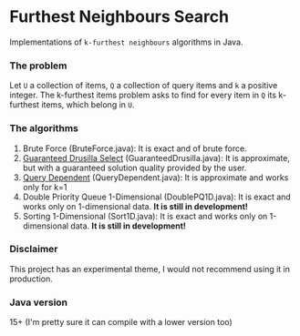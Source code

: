 # Furthest Neighbours Search
Implementations of `k-furthest neighbours` algorithms in Java.

### The problem
Let `U` a collection of items, `Q` a collection of query items and `k` a positive integer. The k-furthest items
problem asks to find for every item in `Q` its k-furthest items, which belong in `U`.

### The algorithms
1. Brute Force (BruteForce.java): It is exact and of brute force.
2. [Guaranteed Drusilla Select](http://www.ratml.org/pub/pdf/2017exploiting.pdf) (GuaranteedDrusilla.java): It is approximate, but with a guaranteed solution quality
provided by the user.
3. [Query Dependent](https://www.itu.dk/people/pagh/papers/approx-furthest-neighbor-SISAP15.pdf) (QueryDependent.java): It is approximate and works only for k=1
4. Double Priority Queue 1-Dimensional (DoublePQ1D.java): It is exact and works only on 1-dimensional data. **It is still in development!**
5. Sorting 1-Dimensional (Sort1D.java): It is exact and works only on 1-dimensional data. **It is still in development!**

### Disclaimer
This project has an experimental theme, I would not recommend using it in production.

### Java version
15+ (I'm pretty sure it can compile with a lower version too)
